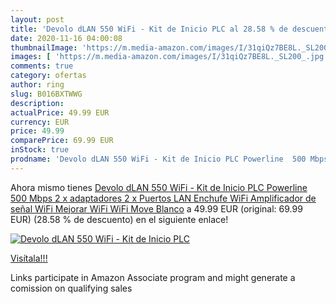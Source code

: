 ```yaml
---
layout: post
title: 'Devolo dLAN 550 WiFi - Kit de Inicio PLC al 28.58 % de descuento'
date: 2020-11-16 04:00:08
thumbnailImage: 'https://m.media-amazon.com/images/I/31qiQz7BE8L._SL200_.jpg'
images: [ 'https://m.media-amazon.com/images/I/31qiQz7BE8L._SL200_.jpg' ]
comments: true
category: ofertas
author: ring
slug: B016BXTWWG
description:
actualPrice: 49.99 EUR
currency: EUR
price: 49.99
comparePrice: 69.99 EUR
inStock: true
prodname: 'Devolo dLAN 550 WiFi - Kit de Inicio PLC Powerline  500 Mbps  2 x adaptadores  2 x Puertos LAN  Enchufe WiFi  Amplificador de señal WiFi  Mejorar WiFi  WiFi Move   Blanco'
---
```


Ahora mismo tienes [Devolo dLAN 550 WiFi - Kit de Inicio PLC Powerline  500 Mbps  2 x adaptadores  2 x Puertos LAN  Enchufe WiFi  Amplificador de señal WiFi  Mejorar WiFi  WiFi Move   Blanco](https://www.amazon.es/dp/B016BXTWWG/?tag=tolees-21) a 49.99 EUR (original: 69.99 EUR) (28.58 %  de descuento) en el siguiente enlace!

[![Devolo dLAN 550 WiFi - Kit de Inicio PLC](https://m.media-amazon.com/images/I/31qiQz7BE8L._SL200_.jpg)](https://www.amazon.es/dp/B016BXTWWG/?tag=tolees-21)

[Visítala!!!](https://www.amazon.es/dp/B016BXTWWG/?tag=tolees-21)

Links participate in Amazon Associate program and might generate a comission on qualifying sales
